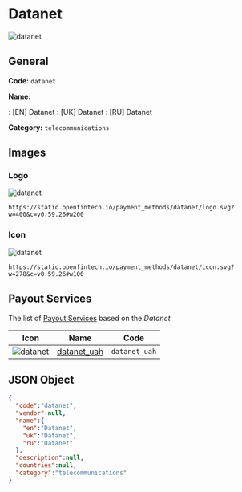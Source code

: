 
# Datanet 
![datanet](https://static.openfintech.io/payment_methods/datanet/logo.svg?w=400&c=v0.59.26#w200)  

## General 
**Code:** `datanet` 
 
**Name:** 
 
:	[EN] Datanet 
:	[UK] Datanet 
:	[RU] Datanet 
 
**Category:** `telecommunications` 
 

## Images 

### Logo 
![datanet](https://static.openfintech.io/payment_methods/datanet/logo.svg?w=400&c=v0.59.26#w200)  

```
https://static.openfintech.io/payment_methods/datanet/logo.svg?w=400&c=v0.59.26#w200
```  

### Icon 
![datanet](https://static.openfintech.io/payment_methods/datanet/icon.svg?w=278&c=v0.59.26#w100)  

```
https://static.openfintech.io/payment_methods/datanet/icon.svg?w=278&c=v0.59.26#w100
```  

## Payout Services 
 
The list of [Payout Services](/payout-services/) based on the _Datanet_ 

|Icon|Name|Code| 
|:---:|:---:|:---:| 
|![datanet](https://static.openfintech.io/payout_methods/datanet/icon.png?w=278&c=v0.59.26#w40) |[datanet_uah](/payout-services/datanet_uah/)|`datanet_uah`| 
 

## JSON Object 

```json
{
  "code":"datanet",
  "vendor":null,
  "name":{
    "en":"Datanet",
    "uk":"Datanet",
    "ru":"Datanet"
  },
  "description":null,
  "countries":null,
  "category":"telecommunications"
}
```  
